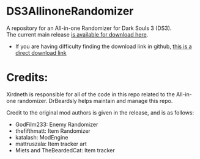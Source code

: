 # DS3AllinoneRandomizer
A repository for an All-in-one Randomizer for Dark Souls 3 (DS3).  
The current main release [is available for download
here](DarkSouls3AllinOneRandomizer-v.0.3.2.zip).
- If you are having difficulty finding the download link in github,
  [this is a direct download link](https://github.com/drbeardsly/DS3AllinoneRandomizer/raw/master/DarkSouls3AllinOneRandomizer-v.0.3.2.zip)


# Credits:

Xirdneth is responsible for all of the code in this repo related to the
All-in-one randomizer.  DrBeardsly helps maintain and manage this repo.

Credit to the original mod authors is given in the release, and is as
follows:

- GodFilm233: Enemy Randomizer
- thefifthmatt: Item Randomizer
- katalash: ModEngine
- mattruszala: Item tracker art
- Miets and TheBeardedCat: Item tracker
